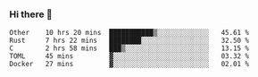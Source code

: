 ### Hi there 👋

<!--
**WShiBin/WShiBin** is a ✨ _special_ ✨ repository because its `README.md` (this file) appears on your GitHub profile.

Here are some ideas to get you started:

- 🔭 I’m currently working on ...
- 🌱 I’m currently learning ...
- 👯 I’m looking to collaborate on ...
- 🤔 I’m looking for help with ...
- 💬 Ask me about ...
- 📫 How to reach me: ...
- 😄 Pronouns: ...
- ⚡ Fun fact: ...
-->

<!--START_SECTION:waka-->
```text
Other    10 hrs 20 mins  ███████████▒░░░░░░░░░░░░░   45.61 % 
Rust     7 hrs 22 mins   ████████░░░░░░░░░░░░░░░░░   32.50 % 
C        2 hrs 58 mins   ███▒░░░░░░░░░░░░░░░░░░░░░   13.15 % 
TOML     45 mins         ▓░░░░░░░░░░░░░░░░░░░░░░░░   03.32 % 
Docker   27 mins         ▓░░░░░░░░░░░░░░░░░░░░░░░░   02.01 % 
```
<!--END_SECTION:waka-->
